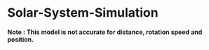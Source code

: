 # Solar-System-Simulation

**Note : This model is not accurate for distance, rotation speed and position.**
